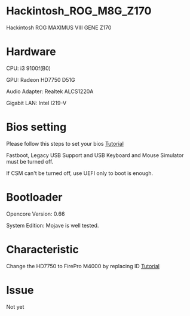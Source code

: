 # Hackintosh_ROG_M8G_Z170
Hackintosh ROG MAXIMUS VIII GENE Z170

# Hardware
CPU: i3 9100f(B0)

GPU: Radeon HD7750 D51G 

Audio Adapter: Realtek ALCS1220A

Gigabit LAN: Intel I219-V

# Bios setting

Please follow this steps to set your bios [Tutorial](https://jingyan.baidu.com/article/90bc8fc822c5d8b752640c1c.html)

Fastboot, Legacy USB Support and USB Keyboard and Mouse Simulator must be turned off.

If CSM can't be turned off, use UEFI only to boot is enough.

# Bootloader

Opencore Version: 0.66

System Edition: Mojave is well tested.

# Characteristic

Change the HD7750 to FirePro M4000 by replacing ID [Tutorial](https://zhuanlan.zhihu.com/p/351441674)



# Issue

Not yet
